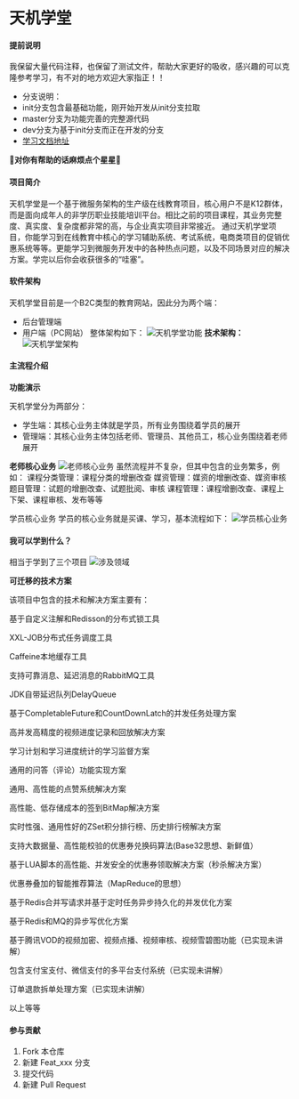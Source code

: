 
# 天机学堂

#### 提前说明
我保留大量代码注释，也保留了测试文件，帮助大家更好的吸收，感兴趣的可以克隆参考学习，有不对的地方欢迎大家指正！！

- 分支说明：
- init分支包含最基础功能，刚开始开发从init分支拉取
- master分支为功能完善的完整源代码
- dev分支为基于init分支而正在开发的分支
- [学习文档地址](http://[输入链接说明](https://b11et3un53m.feishu.cn/wiki/wikcnrigEuKkRaba6YaZubSuINf))

 **🌟对你有帮助的话麻烦点个星星🌟** 
#### 项目简介
天机学堂是一个基于微服务架构的生产级在线教育项目，核心用户不是K12群体，而是面向成年人的非学历职业技能培训平台。相比之前的项目课程，其业务完整度、真实度、复杂度都非常的高，与企业真实项目非常接近。
通过天机学堂项目，你能学习到在线教育中核心的学习辅助系统、考试系统，电商类项目的促销优惠系统等等。更能学习到微服务开发中的各种热点问题，以及不同场景对应的解决方案。学完以后你会收获很多的“哇塞”。

#### 软件架构
天机学堂目前是一个B2C类型的教育网站，因此分为两个端：
- 后台管理端
- 用户端（PC网站）
整体架构如下：
![天机学堂功能](https://s2.loli.net/2023/12/07/RjtPuOq9WIwJfLK.png "天机学堂功能")
 **技术架构：** 
![天机学堂架构](https://s2.loli.net/2023/12/07/C2G1HWRDLI8oJdj.png "天机学堂架构")
#### 主流程介绍
 **功能演示**
 
天机学堂分为两部分：

- 学生端：其核心业务主体就是学员，所有业务围绕着学员的展开
- 管理端：其核心业务主体包括老师、管理员、其他员工，核心业务围绕着老师展开

 **老师核心业务** 
![老师核心业务](https://s2.loli.net/2023/12/07/2udCM1tkPZwbaKQ.png "老师核心业务")
虽然流程并不复杂，但其中包含的业务繁多，例如：
课程分类管理：课程分类的增删改查
媒资管理：媒资的增删改查、媒资审核
题目管理：试题的增删改查、试题批阅、审核
课程管理：课程增删改查、课程上下架、课程审核、发布等等

学员核心业务
学员的核心业务就是买课、学习，基本流程如下：
![学员核心业务](https://s2.loli.net/2023/12/07/Cr9VAPDc7S2EZpG.png "学员核心业务")
#### 我可以学到什么？
相当于学到了三个项目
![涉及领域](https://s2.loli.net/2023/12/07/3SCQwN4kbY7TmhG.png "涉及领域")

 **可迁移的技术方案** 

该项目中包含的技术和解决方案主要有：

基于自定义注解和Redisson的分布式锁工具

XXL-JOB分布式任务调度工具

Caffeine本地缓存工具

支持可靠消息、延迟消息的RabbitMQ工具

JDK自带延迟队列DelayQueue

基于CompletableFuture和CountDownLatch的并发任务处理方案

高并发高精度的视频进度记录和回放解决方案

学习计划和学习进度统计的学习监督方案

通用的问答（评论）功能实现方案

通用、高性能的点赞系统解决方案

高性能、低存储成本的签到BitMap解决方案

实时性强、通用性好的ZSet积分排行榜、历史排行榜解决方案

支持大数据量、高性能校验的优惠券兑换码算法(Base32思想、新鲜值）

基于LUA脚本的高性能、并发安全的优惠券领取解决方案（秒杀解决方案）

优惠券叠加的智能推荐算法（MapReduce的思想）

基于Redis合并写请求并基于定时任务异步持久化的并发优化方案

基于Redis和MQ的异步写优化方案

基于腾讯VOD的视频加密、视频点播、视频审核、视频雪碧图功能（已实现未讲解）

包含支付宝支付、微信支付的多平台支付系统（已实现未讲解）

订单退款拆单处理方案（已实现未讲解）

以上等等
#### 参与贡献

1.  Fork 本仓库
2.  新建 Feat_xxx 分支
3.  提交代码
4.  新建 Pull Request
